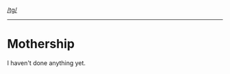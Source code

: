 [/tg/](https://samuelwilliams413.github.io/chukchuk/)

***

# Mothership

I haven't done anything yet.
